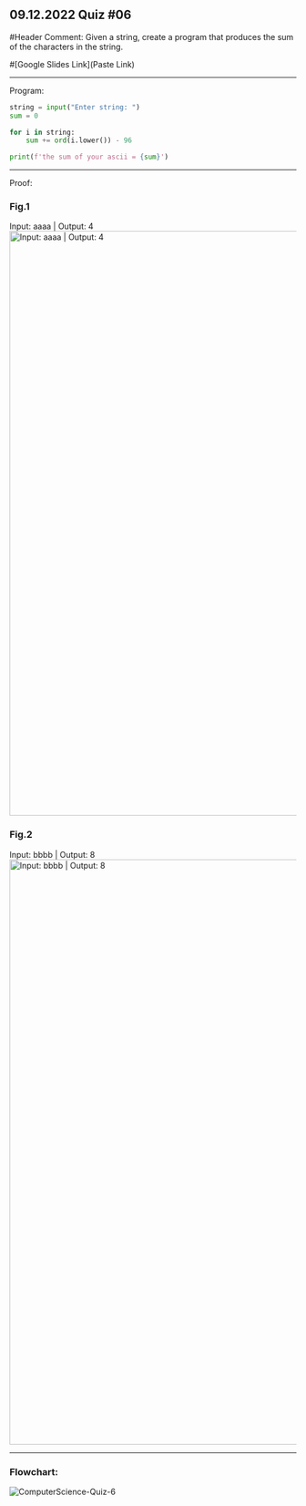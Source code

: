 ## 09.12.2022 Quiz #06

#Header Comment: Given a string, create a program that produces the sum of the characters in the string.

#[Google Slides Link](Paste Link)


------------------------------------------------------------------------

Program:
```.py
string = input("Enter string: ")
sum = 0

for i in string:
    sum += ord(i.lower()) - 96

print(f'the sum of your ascii = {sum}')
```

------------------------------------------------------------------------

Proof:
### Fig.1
Input: aaaa | Output: 4
<img width="1026" alt="Input: aaaa | Output: 4" src="https://user-images.githubusercontent.com/112055140/195841290-faa30dcd-2646-4321-8f0c-d4a6c9fa05cf.png">


### Fig.2
Input: bbbb | Output: 8
<img width="1027" alt="Input: bbbb | Output: 8" src="https://user-images.githubusercontent.com/112055140/195841299-0d33b9a6-18ed-47a2-a638-ae22678c077f.png">


------------------------------------------------------------------------

### Flowchart:
![ComputerScience-Quiz-6](https://user-images.githubusercontent.com/112055140/195841318-0abc51c4-176c-4352-ab30-9015dcbd3440.jpg)
